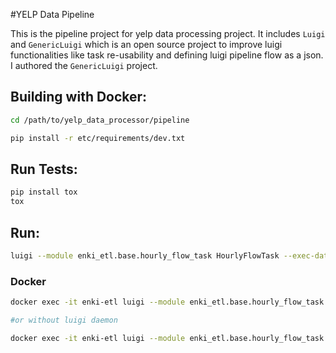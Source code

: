 #YELP Data Pipeline

This is the pipeline project for yelp data processing project. It includes `Luigi` and `GenericLuigi` which is an open source project to improve luigi functionalities like
 task re-usability and defining luigi pipeline flow as a json. I authored the `GenericLuigi` project.

## Building with Docker:

```bash
cd /path/to/yelp_data_processor/pipeline

pip install -r etc/requirements/dev.txt
```


## Run Tests:

```bash
pip install tox
tox
```

## Run:

```bash
luigi --module enki_etl.base.hourly_flow_task HourlyFlowTask --exec-date 2099-01-01_2300 --local-scheduler
```


### Docker
```bash
docker exec -it enki-etl luigi --module enki_etl.base.hourly_flow_task HourlyFlowTask --exec-date 2099-01-01_2300

#or without luigi daemon

docker exec -it enki-etl luigi --module enki_etl.base.hourly_flow_task HourlyFlowTask --exec-date 2099-01-01_2300 --local-scheduler
```